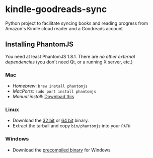 # kindle-goodreads-sync
Python project to facilitate syncing books and reading progress from Amazon's Kindle cloud reader and a Goodreads account

## Installing PhantomJS ##

You need at least PhantomJS 1.8.1.  There are *no other external
dependencies* (you don't need Qt, or a running X server, etc.)

### Mac ###

* *Homebrew*: `brew install phantomjs`
* *MacPorts*: `sudo port install phantomjs`
* *Manual install*: [Download this](https://bitbucket.org/ariya/phantomjs/downloads/phantomjs-2.1.1-macosx.zip)

### Linux ###

* Download the [32 bit](https://bitbucket.org/ariya/phantomjs/downloads/phantomjs-2.1.1-linux-i686.tar.bz2)
or [64 bit](https://bitbucket.org/ariya/phantomjs/downloads/phantomjs-2.1.1-linux-x86_64.tar.bz2)
binary.
* Extract the tarball and copy `bin/phantomjs` into your `PATH`

### Windows ###
* Download the [precompiled binary](https://bitbucket.org/ariya/phantomjs/downloads/phantomjs-2.1.1-windows.zip)
for Windows
